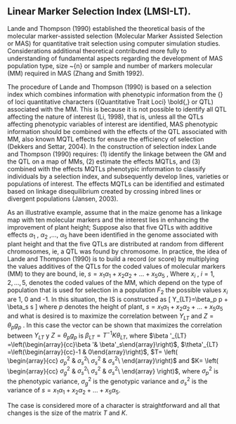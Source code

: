 ## Linear Marker Selection Index (LMSI-LT).

Lande and Thompson (1990) established the theoretical basis of the molecular marker-assisted selection (Molecular Marker Assisted Selection or MAS) for quantitative trait selection using computer simulation studies. Considerations additional theoretical contributed more fully to understanding of fundamental aspects regarding the development of MAS population type, size \~{n} or sample and number of markers molecular (MM) required in MAS (Zhang and Smith 1992). 

The procedure of Lande and Thompson (1990) is based on a selection index which combines information with phenotypic information from the {} of loci quantitative characters ({Quantitative Trait Loci} \bold{,} or QTL) associated with the MM. This is because it is not possible to identify all QTL affecting the nature of 
interest (Li, 1998), that is, unless all the QTLs affecting phenotypic variables of interest are identified, MAS phenotypic information should be combined with the effects of the QTL associated with MM, also known MQTL effects for ensure the efficiency of selection (Dekkers and Settar, 2004). In the construction of selection index Lande and Thompson (1990) requires: (1) identify the linkage between the GM and the QTL on a map of MMs, (2) estimate the effects MQTLs, and (3) combined with the effects MQTLs phenotypic information to classify individuals by a selection index, and subsequently develop lines, varieties or populations of interest. The effects MQTLs can be identified and estimated based on linkage disequilibrium created by crossing inbred lines or divergent populations (Jansen, 2003). 

As an illustrative example, assume that in the maize genome has a linkage map with ten molecular markers and the interest lies in enhancing the improvement of plant height; Suppose also that five QTLs with additive effects $\alpha_1$ , $\alpha_2$ ,$\ldots$, $\alpha_5$ have been identified in the genome associated with plant height and that the five QTLs are distributed at random from different chromosomes, ie, a QTL was found by chromosome. In practice, the idea of Lande and Thompson (1990) is to build a record (or score) by multiplying the values additives of the QTLs for the coded values of molecular markers (MM) to 
they are bound, ie, $s = x_1 \alpha_1 + x_2 \alpha_2 + ... + x_5 \alpha_5$ , Where $x_i$ , $i = 1,2, ...,5$, denotes the coded values of the MM, which depend on the type of population that is used for selection in a population $F_2$ the possible values $x_i$ are 1, 0 and -1. In this situation, the IS is constructed as 
\[ 
Y_{LT}=\beta_p p + \beta_s s 
\] 
where $p$ denotes the height of plant, $s=x_1 \alpha_1 + x_2 \alpha_2+ ... + x_5 \alpha_5$ and what is desired is to maximize the correlation between 
 $Y_{LT}$ and $Z = \theta_p g_p$ . In this case the vector can be shown that maximizes the correlation between $Y_{LT}$ y $Z=\theta _p g_p$ is 
$\beta_{LT} =T^{-1}K\theta_{LT}$, where $\beta '_{LT} =\left(\begin{array}{cc}\beta '& \beta'_s\end{array}\right)$, $\theta'_{LT} =\left(\begin{array}{cc}-1 & 0\end{array}\right)$, $T= \left(                                     
\begin{array}{cc}
$\sigma _p^2$ & $\sigma _s^2$\\
$\sigma _s^2$ &  $\sigma _s^2$\\
\end{array}\right)$ and $K= \left(                                     
\begin{array}{cc}
$\sigma _g^2$ & $\sigma _s^2$\\
$\sigma _s^2$ & $\sigma _s^2$\\
\end{array} \right)$, where $\sigma _p^2$ is the phenotypic variance, $\sigma_g^2$ is the genotypic variance and $\sigma_s^2$ is the variance of $s=x_1 \alpha _1 +x_2 \alpha _2 +...+x_5 \alpha _5$.

The case is considered more of a character is straightforward and all that changes is the size of the matrix $T$ and $K$.
